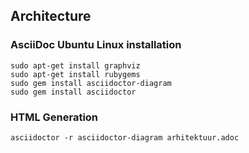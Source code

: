 ## Architecture 

### AsciiDoc Ubuntu Linux installation
```
sudo apt-get install graphviz
sudo apt-get install rubygems
sudo gem install asciidoctor-diagram
sudo gem install asciidoctor
```

### HTML Generation
```
asciidoctor -r asciidoctor-diagram arhitektuur.adoc
```
